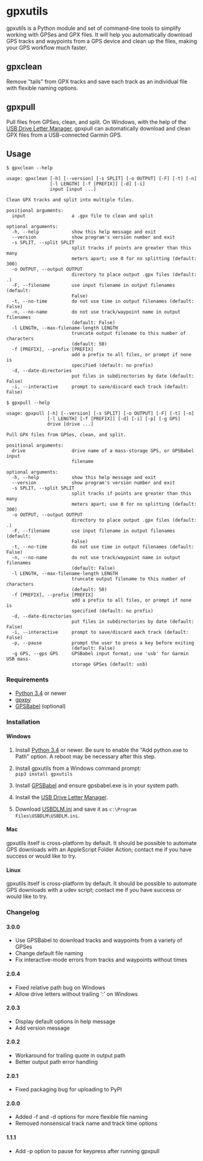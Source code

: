 gpxutils
========

gpxutils is a Python module and set of command-line tools to simplify working with GPSes and GPX files. It will help you automatically download GPS tracks and waypoints from a GPS device and clean up the files, making your GPS workflow much faster.

gpxclean
--------

Remove "tails" from GPX tracks and save each track as an individual file with flexible naming options.

gpxpull
-------

Pull files from GPSes, clean, and split. On Windows, with the help of the [USB Drive Letter Manager](http://www.uwe-sieber.de/usbdlm_e.html), gpxpull can automatically download and clean GPX files from a USB-connected Garmin GPS.

Usage
-----

```
$ gpxclean --help

usage: gpxclean [-h] [--version] [-s SPLIT] [-o OUTPUT] [-F] [-t] [-n]
                [-l LENGTH] [-f [PREFIX]] [-d] [-i]
                input [input ...]

Clean GPX tracks and split into multiple files.

positional arguments:
  input                 a .gpx file to clean and split

optional arguments:
  -h, --help            show this help message and exit
  --version             show program's version number and exit
  -s SPLIT, --split SPLIT
                        split tracks if points are greater than this many
                        meters apart; use 0 for no splitting (default: 300)
  -o OUTPUT, --output OUTPUT
                        directory to place output .gpx files (default: .)
  -F, --filename        use input filename in output filenames (default:
                        False)
  -t, --no-time         do not use time in output filenames (default: False)
  -n, --no-name         do not use track/waypoint name in output filenames
                        (default: False)
  -l LENGTH, --max-filename-length LENGTH
                        truncate output filename to this number of characters
                        (default: 50)
  -f [PREFIX], --prefix [PREFIX]
                        add a prefix to all files, or prompt if none is
                        specified (default: no prefix)
  -d, --date-directories
                        put files in subdirectories by date (default: False)
  -i, --interactive     prompt to save/discard each track (default: False)
```

```
$ gpxpull --help

usage: gpxpull [-h] [--version] [-s SPLIT] [-o OUTPUT] [-F] [-t] [-n]
               [-l LENGTH] [-f [PREFIX]] [-d] [-i] [-p] [-g GPS]
               drive [drive ...]

Pull GPX files from GPSes, clean, and split.

positional arguments:
  drive                 drive name of a mass-storage GPS, or GPSBabel input
                        filename

optional arguments:
  -h, --help            show this help message and exit
  --version             show program's version number and exit
  -s SPLIT, --split SPLIT
                        split tracks if points are greater than this many
                        meters apart; use 0 for no splitting (default: 300)
  -o OUTPUT, --output OUTPUT
                        directory to place output .gpx files (default: .)
  -F, --filename        use input filename in output filenames (default:
                        False)
  -t, --no-time         do not use time in output filenames (default: False)
  -n, --no-name         do not use track/waypoint name in output filenames
                        (default: False)
  -l LENGTH, --max-filename-length LENGTH
                        truncate output filename to this number of characters
                        (default: 50)
  -f [PREFIX], --prefix [PREFIX]
                        add a prefix to all files, or prompt if none is
                        specified (default: no prefix)
  -d, --date-directories
                        put files in subdirectories by date (default: False)
  -i, --interactive     prompt to save/discard each track (default: False)
  -p, --pause           prompt the user to press a key before exiting
                        (default: False)
  -g GPS, --gps GPS     GPSBabel input format; use 'usb' for Garmin USB mass-
                        storage GPSes (default: usb)
```

### Requirements

- [Python 3.4](https://www.python.org/) or newer
- [gpxpy](https://github.com/tkrajina/gpxpy)
- [GPSBabel](http://www.gpsbabel.org/) (optional)

### Installation

#### Windows

1. Install [Python 3.4](https://www.python.org/downloads/) or newer. Be sure to enable the "Add python.exe to Path" option. A reboot may be necessary after this step.

2. Install gpxutils from a Windows command prompt:  
   `pip3 install gpxutils`

3. Install [GPSBabel](http://www.gpsbabel.org/) and ensure gpsbabel.exe is in your system path.

4. Install the [USB Drive Letter Manager](http://www.uwe-sieber.de/usbdlm_e.html).

5. Download [USBDLM.ini](../../raw/master/USBDLM.ini) and save it as `c:\Program Files\USBDLM\USBDLM.ini`.

#### Mac

gpxutils itself is cross-platform by default. It should be possible to automate GPS downloads with an AppleScript Folder Action; contact me if you have success or would like to try.

#### Linux

gpxutils itself is cross-platform by default. It should be possible to automate GPS downloads with a udev script; contact me if you have success or would like to try.

### Changelog

#### 3.0.0

- Use GPSBabel to download tracks and waypoints from a variety of GPSes
- Change default file naming
- Fix interactive-mode errors from tracks and waypoints without times

#### 2.0.4

- Fixed relative path bug on Windows
- Allow drive letters without trailing ':' on Windows

#### 2.0.3

- Display default options in help message
- Add version message

#### 2.0.2

- Workaround for trailing quote in output path
- Better output path error handling

#### 2.0.1

- Fixed packaging bug for uploading to PyPI

#### 2.0.0

- Added -f and -d options for more flexible file naming
- Removed nonsensical track name and track time options

#### 1.1.1

- Add -p option to pause for keypress after running gpxpull

